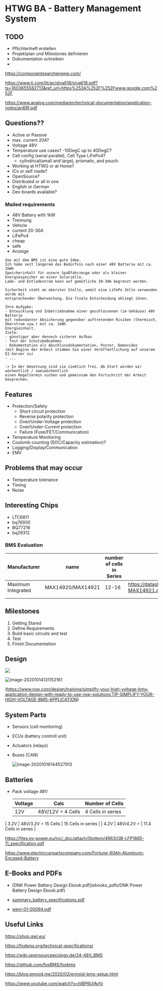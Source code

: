 # HTWG BA - Battery Management System

## TODO

- Pflichtenheft erstellen
- Projektplan und Milestones definieren
- Dokumentation schreiben
- 

https://componentsearchengine.com/

https://www.ti.com/lit/an/slva618/slva618.pdf?ts=1603655582713&ref_url=https%253A%252F%252Fwww.google.com%252F

https://www.analog.com/media/en/technical-documentation/application-notes/an68f.pdf

## Questions??

- Active or Passive
- max. current 20A?
- Voltage 48V
- Temperature use cases?  -10DegC up to 40DegC? 
- Cell config (serial parallel), Cell Type LiFePo4?
  - cylindrical(small and large), prismatic, and pouch. 
- Working at HTWG or at Home?
- ICs or self made?
- OpenSource?
- Distributed or all in one
- English or German
- Dev-boards available?



### Mailed requirements

- 48V Battery with 1kW
- Trennung 
- Vehicle
- current 20-30A
- LiFePo4
- cheap 
- safe 
- Anzeige

```
das mit dem BMS ist eine gute Idee.
Ich habe seit längerem das Bedürfnis nach einer 48V Batterie mit ca. 1kWh
Speicherinhalt für unsere Spaßfahrzeuge oder als kleiner Energiespeicher an einer Solarzelle.
Lade- und Entladestrom kann auf gemütliche 20-30A begrenzt werden.

Sicherheit steht an oberster Stelle, womit eine LiFePo Zelle verwenden würde mit
entsprechender Überwachung. Die finale Entscheidung obliegt ihnen.

Ihre Aufgabe:
- Entwicklung und Inbetriebnahme einer geschlossenen (im Gehäuse) 48V Batterie
mit redundanter Absicherung gegenüber auftretenden Risiken (thermisch, Überstrom usw.) mit ca. 1kWh
Energieinhalt.
Ziele:
- günstiger aber dennoch sicherer Aufbau
- Test der Schutzmaßnahmen
- Dokumentation als Abschlussdokumentation, Poster, Demovideo
(mit Beginn der Arbeit stimmen Sie einer Veröffentlichung auf unserem EI-Server zu)
- ...

-> In der Umsetzung sind sie ziemlich frei. Ab Start würden wir wöchentlich / zweiwöchentlich
einen Regeltermin suchen und gemeinsam den Fortschritt der Arbeit besprechen.
```



## Features

- Protection/Safety
  - Short circuit protection
  - Reverse polarity protection
  - Over/Under-Voltage protection
  - Over/Under-Current protection
  - Failure (Fuse/FET/Communication)
- Temperature Monitoring
- Coulomb counting (SOC/Capacity estimation)?
- Logging/Display/Communication
- EMV



## Problems that may occur

- Temperature tolerance 
- Timing
- Noise



## Interesting Chips

- LTC6811
- bq76930
- BQ77216
- bq29312

### BMS Evaluation

| Manufacturer       | name              | number of cells in Series | datasheet                                                    | costs |
| ------------------ | ----------------- | ------------------------- | ------------------------------------------------------------ | ----- |
| Maximum Integrated | MAX14920/MAX14921 | 12-16                     | https://datasheets.maximintegrated.com/en/ds/MAX14920-MAX14921.pdf |       |
|                    |                   |                           |                                                              |       |
|                    |                   |                           |                                                              |       |



## Milestones

1. Getting Stared
2. Define Requirements
3. Build basic circuits and test
4. Test
5. Finish Documentation



## Design

![](/home/yannick/.config/Typora/typora-user-images/image-20201014131014814.png)

![image-20201014131152161](/home/yannick/.config/Typora/typora-user-images/image-20201014131152161.png)

(https://www.nxp.com/design/training/simplify-your-high-voltage-bms-application-design-with-ready-to-use-nxp-solutions:TIP-SIMPLIFY-YOUR-HIGH-VOLTAGE-BMS-APPLICATION)

## System Parts

- Sensors (cell monitoring)

- ECUs (battery controll unit)

- Actuators (relays)

- Buses (CAN)

  ![image-20201016144527913](/home/yannick/.config/Typora/typora-user-images/image-20201016144527913.png)

## Batteries

- Pack voltage 48V

  | Voltage | Calc                | Number of Cells      |
  | ------- | ------------------- | -------------------- |
  | 12V     | 48V/12V = 4 Cells   | 4 Cells in series    |
| 3.2V    | 48V/3.2V = 15 Cells | 15 Cells in series   |
  | 4.2V    | 48V/4.2V =          | 11.4 Cells in series |
  
  https://files.ev-power.eu/inc/_doc/attach/StoItem/4963/GB-LFP1865-11_specification.pdf



https://www.electriccarpartscompany.com/Fortune-60Ah-Aluminum-Encased-Battery

## E-Books and PDFs

- [DNK Power Battery Design Ebook.pdf](ebooks_pdfs/DNK Power Battery Design Ebook.pdf) 

-  [summary_battery_specifications.pdf](ebooks_pdfs/summary_battery_specifications.pdf) 

- [wevj-01-00094.pdf](ebooks_pdfs/wevj-01-00094.pdf) 

## Useful Links

[BMS IC evaluation]: http://www.liionbms.com/php/wp_bms_chips.php

https://shop.gwl.eu/

https://foxbms.org/technical-specifications/

https://wiki.opensourceecology.de/24-48V_BMS

https://github.com/foxBMS/foxbms

https://blog.ennoid.me/2020/02/ennoid-bms-setup.html

https://www.youtube.com/watch?v=hIBP6UlAyfo

